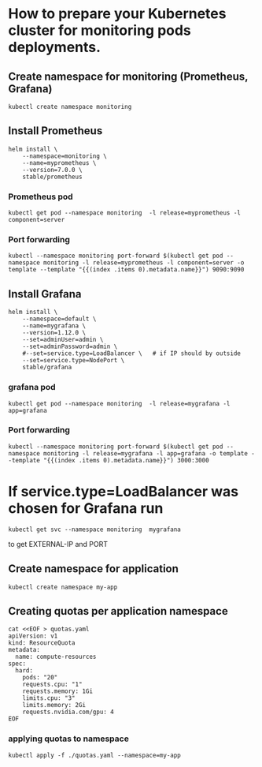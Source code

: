 
# How to prepare your Kubernetes cluster for monitoring pods deployments.



## Create namespace for monitoring (Prometheus, Grafana)

```console
kubectl create namespace monitoring
```

## Install Prometheus

```console
helm install \
    --namespace=monitoring \
    --name=myprometheus \
    --version=7.0.0 \
    stable/prometheus
```

### Prometheus pod 	

```console
kubectl get pod --namespace monitoring  -l release=myprometheus -l component=server
```

### Port forwarding 

```console
kubectl --namespace monitoring port-forward $(kubectl get pod --namespace monitoring -l release=myprometheus -l component=server -o template --template "{{(index .items 0).metadata.name}}") 9090:9090
```

## Install Grafana

```console
helm install \
    --namespace=default \
    --name=mygrafana \
    --version=1.12.0 \
    --set=adminUser=admin \
    --set=adminPassword=admin \
    #--set=service.type=LoadBalancer \   # if IP should by outside 
	--set=service.type=NodePort \
    stable/grafana 
```
### grafana pod	
```console
kubectl get pod --namespace monitoring  -l release=mygrafana -l app=grafana
```


### Port forwarding 

```console
kubectl --namespace monitoring port-forward $(kubectl get pod --namespace monitoring -l release=mygrafana -l app=grafana -o template --template "{{(index .items 0).metadata.name}}") 3000:3000
```

# If service.type=LoadBalancer was chosen for Grafana run 

```console
kubectl get svc --namespace monitoring  mygrafana
```
to get EXTERNAL-IP and PORT


## Create namespace for application

```console
kubectl create namespace my-app
```

## Creating quotas per application namespace

```console
cat <<EOF > quotas.yaml
apiVersion: v1
kind: ResourceQuota
metadata:
  name: compute-resources
spec:
  hard:
    pods: "20"
    requests.cpu: "1"
    requests.memory: 1Gi
    limits.cpu: "3"
    limits.memory: 2Gi
    requests.nvidia.com/gpu: 4
EOF
```

### applying quotas to namespace

```console
kubectl apply -f ./quotas.yaml --namespace=my-app

```

